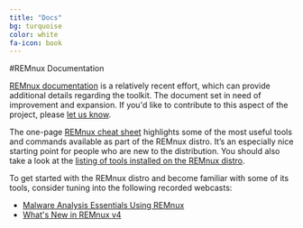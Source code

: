 ```yaml
---
title: "Docs"
bg: turquoise
color: white
fa-icon: book
---
```


#REMnux Documentation

[REMnux documentation](https://REMnux.org/docs) is a relatively recent effort, which can provide  additional details regarding the toolkit. The document set in need of improvement and expansion. If you'd like to contribute to this aspect of the project, please [let us know](https://zeltser.com/contact/).

The one-page [REMnux cheat sheet](https://zeltser.com/remnux-malware-analysis-tips/) highlights some of the most useful tools and commands available as part of the REMnux distro. It’s an especially nice starting point for people who are new to the distribution. You should also take a look at the [listing of tools installed on the REMnux distro](https://remnux.org/docs/distro/tools/).

To get started with the REMnux distro and become familiar with some of its tools, consider tuning into the following recorded webcasts:

- [Malware Analysis Essentials Using REMnux](https://www.sans.org/webcasts/malware-analysis-essentials-remnux-w-lenny-zeltser-98045)
- [What's New in REMnux v4](https://www.youtube.com/watch?v=4LzCr9qf5_Q)
